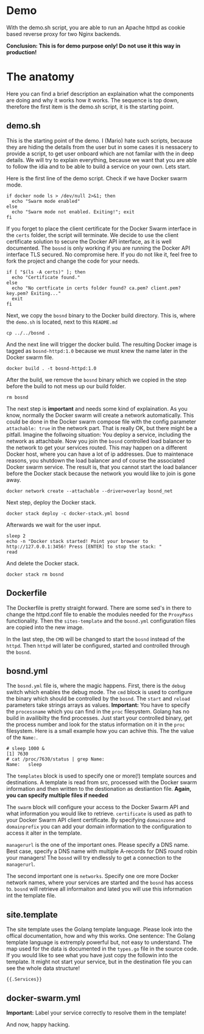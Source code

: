 # Demo

With the demo.sh script, you are able to run an Apache httpd as cookie based reverse proxy for two Nginx backends.

**Conclusion: This is for demo purpose only! Do not use it this way in production!**

# The anatomy

Here you can find a brief description an explaination what the components are doing and why it works how it works. The sequence is top down, therefore the first item is the demo.sh script, it is the starting point.

## demo.sh

This is the starting point of the demo. I (Mario) hate such scripts, because they are hiding the details from the user but in some cases it is nessacery to provide a script, to get user onboard which are not familar with the in deep details. We will try to explain everything, because we want that you are able to follow the idia and to be able to build a service on your own. Lets start.

Here is the first line of the demo script. Check if we have Docker swarm mode.
```
if docker node ls > /dev/null 2>&1; then
  echo "Swarm mode enabled"
else
  echo "Swarm mode not enabled. Exiting!"; exit
fi
```

If you forget to place the client certificate for the Docker Swarm interface in the ```certs``` folder, the script will terminate. We decide to use the client certificate solution to secure the Docker API interface, as it is well documented. The ```bosnd``` is only working if you are running the Docker API interface TLS secured. No compromise here. If you do not like it, feel free to fork the project and change the code for your needs.

```
if [ "$(ls -A certs)" ]; then
  echo "Certificate found."
else
  echo "No certficate in certs folder found? ca.pem? client.pem? key.pem? Exiting..."
  exit
fi
```

Next, we copy the ```bosnd``` binary to the Docker build directory. This is, where the ```demo.sh``` is located, next to this ```README.md```

```
cp ../../bosnd .
```

And the next line will trigger the docker build. The resulting Docker image is tagged as ```bosnd-httpd:1.0``` because we must knew the name later in the Docker swarm file.

```
docker build . -t bosnd-httpd:1.0
```

After the build, we remove the ```bosnd``` binary which we copied in the step before the build to not mess up our build folder.

```
rm bosnd
```

The next step is **important** and needs some kind of explaination. As you know, normally the Docker swarm will create a network automatically. This could be done in the Docker swarm compose file with the config parameter ```attachable: true``` in the network part. That is really OK, but there might be a pitfall. Imagine the follwoing situation: You deploy a service, including the network as attachbale. Now you join the ```bosnd``` controlled load balancer to the network to get your services routed. This may happen on a different Docker host, where you can have a lot of ip addresses. Due to maintenace reasons, you shutdown the load balancer and of course the associated Docker swarm service. The result is, that you cannot start the load balancer before the Docker stack because the network you would like to join is gone away. 
```
docker network create --attachable --driver=overlay bosnd_net
```

Next step, deploy the Docker stack.
```
docker stack deploy -c docker-stack.yml bosnd
```

Afterwards we wait for the user input.
```
sleep 2
echo -n "Docker stack started! Point your browser to http://127.0.0.1:3456! Press [ENTER] to stop the stack: "
read
```

And delete the Docker stack.
```
docker stack rm bosnd
```

## Dockerfile

The Dockerfile is pretty straight forward. There are some sed's in there to change the httpd.conf file to enable the modules needed for the ```ProxyPass``` functionality. Then the ```sites-template``` and the ```bosnd.yml``` configuration files are copied into the new image.

In the last step, the ```CMD``` will be changed to start the ```bosnd``` instead of the ```httpd```. Then ```httpd``` will later be configured, started and controlled through the ```bosnd```.

## bosnd.yml

The ```bosnd.yml``` file is, where the magic happens. First, there is the ```debug``` switch which enables the debug mode. The ```cmd``` block is used to configure the binary which should be controlled by the ```bosnd```. The ```start``` and ```reload``` parameters take strings arrays as values. **Important:** You have to specify the ```processname``` which you can find in the ```proc``` filesystem. Golang has no build in availibilty the find processes. Just start your controlled binary, get the process number and look for the status information on it in the ```proc``` filesystem. Here is a small example how you can achive this. The the value of the ```Name:```.

```
# sleep 1000 &
[1] 7630
# cat /proc/7630/status | grep Name:
Name:   sleep
```

The ```templates``` block is used to specify one or more(!) template sources and destinations. A template is read from src, processed with the Docker swarm information and then written to the destionation as destiantion file. **Again, you can specify multiple files if needed**

The ```swarm``` block will configure your access to the Docker Swarm API and what information you would like to retrieve. ```certificate``` is used as path to your Docker Swarm API client certificate. By specifying ```domainzone``` and ```domainprefix``` you can add your domain information to the configuration to access it alter in the template.

```managerurl``` is the one of the important ones. Please specify a DNS name. Best case, specify a DNS name with multiple A-records for DNS round robin your managers! The ```bosnd``` will try endlessly to get a connection to the ```managerurl```.

The second important one is ```networks```. Specify one ore more Docker network names, where your services are started and the ```bosnd``` has access to. ```bosnd``` will retrieve all informaiton and lated you will use this information int the template file.

## site.template

The site template uses the Golang template language. Please look into the offical documentation, how and why this works. One sentence: The Golang template language is extremply powerful but,  not easy to understand. The map used for the data is documented in the ```types.go``` file in the source code. If you would like to see what you have just copy the followin into the template. It might not start your service, but in the destination file you can see the whole data structure!

```
{{.Services}}
```

## docker-swarm.yml

**Important:** Label your service correctly to resolve them in the template!

And now, happy hacking.







